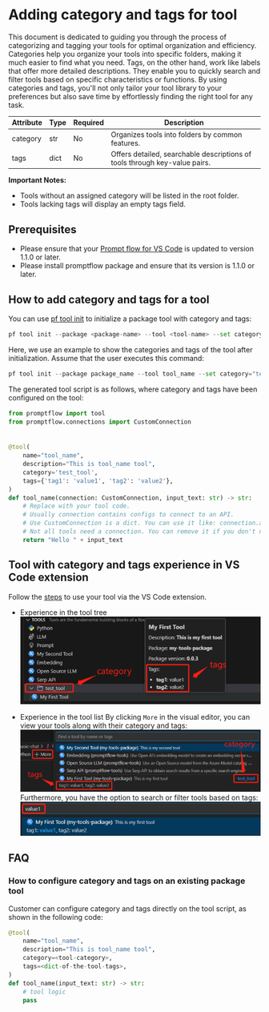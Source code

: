 # Adding category and tags for tool

This document is dedicated to guiding you through the process of categorizing and tagging your tools for optimal organization and efficiency. Categories help you organize your tools into specific folders, making it much easier to find what you need. Tags, on the other hand, work like labels that offer more detailed descriptions. They enable you to quickly search and filter tools based on specific characteristics or functions. By using categories and tags, you'll not only tailor your tool library to your preferences but also save time by effortlessly finding the right tool for any task.

| Attribute | Type | Required | Description |
| --------- | ---- | -------- | ----------- |
| category  | str  | No       | Organizes tools into folders by common features. |
| tags      | dict | No       | Offers detailed, searchable descriptions of tools through key-value pairs. |

**Important Notes:**
- Tools without an assigned category will be listed in the root folder.
- Tools lacking tags will display an empty tags field.

## Prerequisites
- Please ensure that your [Prompt flow for VS Code](https://marketplace.visualstudio.com/items?itemName=prompt-flow.prompt-flow) is updated to version 1.1.0 or later.
- Please install promptflow package and ensure that its version is 1.1.0 or later.

## How to add category and tags for a tool

You can use [pf tool init](../../reference/pf-command-reference.md#pf-tool-init) to initialize a package tool with category and tags:
```python
pf tool init --package <package-name> --tool <tool-name> --set category=<tool_category> tags=<tool_tags>

```

Here, we use an example to show the categories and tags of the tool after initialization. Assume that the user executes this command:
```python
pf tool init --package package_name --tool tool_name --set category="test_tool" tags="{'tag1':'value1','tag2':'value2'}"
```
The generated tool script is as follows, where category and tags have been configured on the tool:
```python
from promptflow import tool
from promptflow.connections import CustomConnection


@tool(
    name="tool_name",
    description="This is tool_name tool",
    category='test_tool',
    tags={'tag1': 'value1', 'tag2': 'value2'},
)
def tool_name(connection: CustomConnection, input_text: str) -> str:
    # Replace with your tool code.
    # Usually connection contains configs to connect to an API.
    # Use CustomConnection is a dict. You can use it like: connection.api_key, connection.api_base
    # Not all tools need a connection. You can remove it if you don't need it.
    return "Hello " + input_text
```

## Tool with category and tags experience in VS Code extension
Follow the [steps](create-and-use-tool-package.md#use-your-tool-from-vscode-extension) to use your tool via the VS Code extension.
- Experience in the tool tree
![category_and_tags_in_tool_tree](../../media/how-to-guides/develop-a-tool/category_and_tags_in_tool_tree.png)

- Experience in the tool list
By clicking `More` in the visual editor, you can view your tools along with their category and tags:
![category_and_tags_in_tool_list](../../media/how-to-guides/develop-a-tool/category_and_tags_in_tool_list.png)
Furthermore, you have the option to search or filter tools based on tags:
![filter_tools_by_tag](../../media/how-to-guides/develop-a-tool/filter_tools_by_tag.png)

## FAQ
### How to configure category and tags on an existing package tool
Customer can configure category and tags directly on the tool script, as shown in the following code:
```python
@tool(
    name="tool_name",
    description="This is tool_name tool",
    category=<tool-category>,
    tags=<dict-of-the-tool-tags>,
)
def tool_name(input_text: str) -> str:
    # tool logic
    pass
```